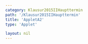 ```yaml
---
category: Klausur2015IIHaupttermin
path: '/Klausur2015IIHaupttermin'
title: 'AppletA2'
type: 'Applet'

layout: nil
---
```

<script type="text/javascript" src="https://cdnjs.cloudflare.com/ajax/libs/jsxgraph/0.99.7/jsxgraphcore.js"></script>
<link type="text/css" href="https://cdnjs.cloudflare.com/ajax/libs/jsxgraph/0.99.6/jsxgraph.css"><link rel="stylesheet" type="text/css" href="//cdnjs.cloudflare.com/ajax/libs/jsxgraph/0.99.7/jsxgraph.css" />
<div id="40152" class="jxgbox" style="width:500px; height:500px">
<script type="text/javascript">
(function(){
 var board = JXG.JSXGraph.initBoard('40152', {
                boundingbox: [-15, 15, 15, -15],
                axis: true
                
            });
              
var f = x=>-0.25*Math.pow(x-3,2)-2.5;
var p = board.create('functiongraph', [f], {strokecolor:'black', strokeWidth:3});

var gf = x=>-0.5*x+4;
var g = board.create('functiongraph', [gf], {strokecolor:'black', strokeWidth:3});

var D = board.create('glider', [p], {name:'D', color:'orange'});
var A = board.create('point', [function(){return D.X()}, function(){return -0.5*D.X()+4}], {name:'A'});
var B = board.create('point', [function(){return A.X()-(A.Y()-D.Y())*1.5}, function(){return A.Y()}]);
var C = board.create('point', [function(){return A.X()-(A.Y()-D.Y())*1.5}, function(){return D.Y()}]);

var AB = board.create('line', [A,B], {straightFirst:false, straightLast:false});
var AD = board.create('line', [A,D], {straightFirst:false, straightLast:false});
var CD = board.create('line', [C,D], {straightFirst:false, straightLast:false});
var CB = board.create('line', [C,B], {straightFirst:false, straightLast:false});

board.create('text', [2, 7, function(){return 'A_n-D_n ='+Math.round(A.Y()-D.Y())+'LE'}], {fontsize: 18, fixed:true});


board.create('text', [2,9,function(){return 'U= '+Math.round(100*(A.Y()-D.Y())*2+(D.X()-C.X())*2)/100+'LE'}], {fontsize: 18, fixed:true})


board.create('text', [2,10,function(){return 'A= '+Math.round((A.Y()-D.Y())*(A.X()-B.X()))+'FE'}], {fontsize: 18, fixed:true})


board.create('text', [-8,12,'M II 2015 HT A 2'], {fontsize: 18, fixed:true});
})();
  
  </script>
  </div>
